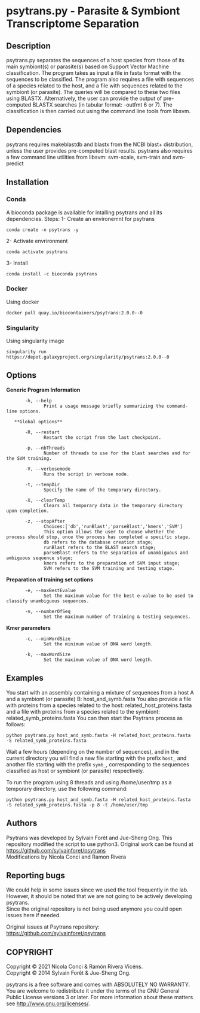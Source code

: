# psytrans.py - Parasite & Symbiont Transcriptome Separation

## Description

psytrans.py separates the sequences of a host species from those of its main symbiont(s) or parasite(s) based on Support Vector Machine classification.
The program takes as input a file in fasta format with the sequences to be classified.
The program also requires a file with sequences of a species related to the host, and a file with sequences related to the symbiont (or parasite).
The queries will be compared to these two files using BLASTX.
Alternatively, the user can provide the output of pre-computed BLASTX searches (in tabular format: -outfmt 6 or 7).
The classification is then carried out using the command line tools from libsvm.

## Dependencies

psytrans requires makeblastdb and blastx from the NCBI blast+ distribution, unless the user provides pre-computed blast results.
psytrans also requires a few command line utilities from libsvm: svm-scale, svm-train and svm-predict

## Installation

### Conda

A bioconda package is available for intalling psytrans and all its dependencies. 
Steps:
1- Create an environemnt for psytrans
```console
conda create -n psytrans -y
```
2- Activate envrironment
```console
conda activate psytrans
```
3- Install
```console
conda install -c bioconda psytrans
```
### Docker

Using docker
```console
docker pull quay.io/biocontainers/psytrans:2.0.0--0
```

### Singularity

Using singularity image
```console
singularity run https://depot.galaxyproject.org/singularity/psytrans:2.0.0--0
```

## Options

**Generic Program Information**
```
       -h, --help
              Print a usage message briefly summarizing the command-line options.

   **Global options**

       -R, --restart
              Restart the script from the last checkpoint.

       -p, --nbThreads
              Number of threads to use for the blast searches and for the SVM training.

       -V, --verbosemode
              Runs the script in verbose mode.

       -t, --tempDir
              Specify the name of the temporary directory.

       -X, --clearTemp
              Clears all temporary data in the temporary directory upon completion.

       -z, --stopAfter
              Choices:['db','runBlast','parseBlast','kmers','SVM']
              This option allows the user to choose whether the process should stop, once the process has completed a specific stage.
              db refers to the database creation stage;
              runBlast refers to the BLAST search stage;
              parseBlast refers to the separation of unambiguous and ambiguous sequence stage;
              kmers refers to the preparation of SVM input stage;
              SVM refers to the SVM training and testing stage.
```
**Preparation of training set options**
```
       -e, --maxBestEvalue
              Set the maximum value for the best e-value to be used to classify unambiguous sequences.

       -n, --numberOfSeq
              Set the maximum number of training & testing sequences.
```
**Kmer parameters**
```
       -c, --minWordSize
              Set the minimum value of DNA word length.

       -k, --maxWordSize
              Set the maximum value of DNA word length.
```

## Examples

You start with an assembly containing a mixture of sequences from a host A and a symbiont (or parasite) B: host_and_symb.fasta
You also provide a file with proteins from a species related to the host: related_host_proteins.fasta
and a file with proteins from a species related to the symbiont: related_symb_proteins.fasta
You can then start the Psytrans process as follows:
```
python psytrans.py host_and_symb.fasta -H related_host_proteins.fasta -S related_symb_proteins.fasta
```
Wait a few hours (depending on the number of sequences), and in the current directory you will find a new file starting with the prefix `host_` and another file starting with the prefix `symb_`, corresponding to the sequences classified as host or symbiont (or parasite) respectively.

To run the program using 8 threads and using /home/user/tmp as a temporary directory, use the following command:
```
python psytrans.py host_and_symb.fasta -H related_host_proteins.fasta -S related_symb_proteins.fasta -p 8 -t /home/user/tmp
```

## Authors

Psytrans was developed by Sylvain Forêt and Jue-Sheng Ong. This repository modified the script to use python3. Original work can be found at <https://github.com/sylvainforet/psytrans>  
Modifications by Nicola Conci and Ramon Rivera

## Reporting bugs

We could help in some issues since we used the tool frequently in the lab.   
However, it should be noted that we are not going to be actively developing psytrans.  
Since the original repository is not being used anymore you could open issues here if needed. 

Original issues at Psytrans repository: https://github.com/sylvainforet/psytrans

## COPYRIGHT

Copyright © 2021 Nicola Conci & Ramón Rivera Vicéns.  
Copyright © 2014 Sylvain Forêt & Jue-Sheng Ong.

psytrans  is a free  software and comes with ABSOLUTELY NO WARRANTY.  You are welcome to redistribute it under the terms of the GNU General Public License
versions 3 or later.  For more information about these matters see http://www.gnu.org/licenses/.
